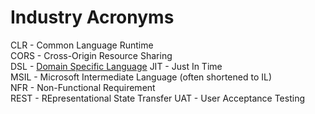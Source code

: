 # Industry Acronyms

CLR - Common Language Runtime  
CORS - Cross-Origin Resource Sharing  
DSL - [Domain Specific Language](https://en.wikipedia.org/wiki/Domain-specific_language)
JIT - Just In Time  
MSIL - Microsoft Intermediate Language (often shortened to IL)  
NFR - Non-Functional Requirement  
REST - REpresentational State Transfer
UAT - User Acceptance Testing  
